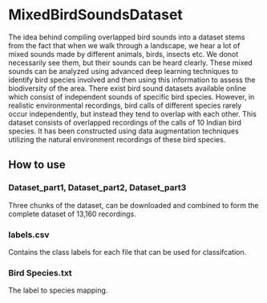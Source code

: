 # MixedBirdSoundsDataset
The idea behind compiling overlapped bird sounds into a dataset stems from the fact that when we walk through a landscape, we hear a lot of mixed sounds made by different animals, birds, insects etc. We donot necessarily see them, but their sounds can be heard clearly. These mixed sounds can be analyzed using advanced deep learning techniques to identify bird species involved and then using this information to assess the biodiversity of the area. There exist bird sound datasets available online which consist of independent sounds of specific bird species. However, in realistic environmental recordings, bird calls of different species rarely occur independently, but instead they tend to overlap with each other. This dataset consists of overlapped recordings of the calls of 10 Indian bird species. It has been constructed using data augmentation techniques utilizing the natural environment recordings of these bird species.


## How to use

### Dataset_part1, Dataset_part2, Dataset_part3
Three chunks of the dataset, can be downloaded and combined to form the complete dataset of 13,160 recordings.

### labels.csv
Contains the class labels for each file that can be used for classifcation.

### Bird Species.txt
The label to species mapping.
